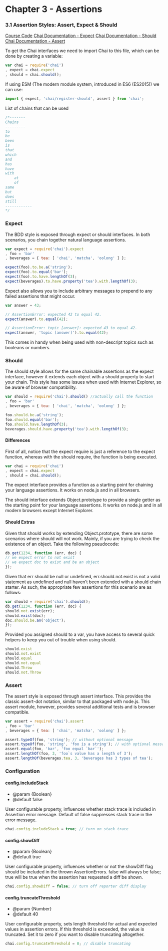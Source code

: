 # Chapter 3 - Assertions
### 3.1 Assertion Styles: Assert, Expect & Should

[Course Code](https://github.com/aparna-gopalakrishnan/tau-chai-tutorial)
[Chai Documentation - Expect](https://www.chaijs.com/guide/styles/#expect)
[Chai Documentation - Should](https://www.chaijs.com/guide/styles/#should)
[Chai Documentation - Assert](https://www.chaijs.com/guide/styles/#assert)

To get the Chai interfaces we need to import Chai to this file, which can be done by creating a variable:
````javascript
var chai = require('chai')
, expect = chai.expect
, should = chai.should();
````
If using ESM (The modern module system, introduced in ES6 (ES2015)) we can use:
````javascript
import { expect, 'chai/register-should', assert } from 'chai';
````

List of chains that can be used
````javascript
/*-------
Chains
---------
to
be
been
is
that
which
and
has
have
with
    at
    of
same
but
does
still
------------
*/
````

### Expect
The BDD style is exposed through expect or should interfaces. In both scenarios, you chain together natural language assertions.
````javascript
var expect = require('chai').expect
, foo = 'bar'
, beverages = { tea: [ 'chai', 'matcha', 'oolong' ] };

expect(foo).to.be.a('string');
expect(foo).to.equal('bar');
expect(foo).to.have.lengthOf(3);
expect(beverages).to.have.property('tea').with.lengthOf(3);
````

Expect also allows you to include arbitrary messages to prepend to any failed assertions that might occur.
````javascript
var answer = 43;

// AssertionError: expected 43 to equal 42.
expect(answer).to.equal(42);

// AssertionError: topic [answer]: expected 43 to equal 42.
expect(answer, 'topic [answer]').to.equal(42);
````

This comes in handy when being used with non-descript topics such as booleans or numbers.

### Should
The should style allows for the same chainable assertions as the expect interface, however it extends each object with a should property to start your chain. This style has some issues when used with Internet Explorer, so be aware of browser compatibility.

````javascript
var should = require('chai').should() //actually call the function
, foo = 'bar'
, beverages = { tea: [ 'chai', 'matcha', 'oolong' ] };

foo.should.be.a('string');
foo.should.equal('bar');
foo.should.have.lengthOf(3);
beverages.should.have.property('tea').with.lengthOf(3);
````

#### Differences
First of all, notice that the expect require is just a reference to the expect function, whereas with the should require, the function is being executed.

````javascript
var chai = require('chai')
, expect = chai.expect
, should = chai.should();
````

The expect interface provides a function as a starting point for chaining your language assertions. It works on node.js and in all browsers.

The should interface extends Object.prototype to provide a single getter as the starting point for your language assertions. It works on node.js and in all modern browsers except Internet Explorer.

#### Should Extras
Given that should works by extending Object.prototype, there are some scenarios where should will not work. Mainly, if you are trying to check the existence of an object. Take the following pseudocode:

````javascript
db.get(1234, function (err, doc) {
// we expect error to not exist
// we expect doc to exist and be an object
});
````

Given that err should be null or undefined, err.should.not.exist is not a valid statement as undefined and null haven’t been extended with a should chain starter. As such, the appropriate few assertions for this scenario are as follows:

````javascript
var should = require('chai').should();
db.get(1234, function (err, doc) {
should.not.exist(err);
should.exist(doc);
doc.should.be.an('object');
});
````

Provided you assigned should to a var, you have access to several quick helpers to keep you out of trouble when using should.
````javascript
should.exist
should.not.exist
should.equal
should.not.equal
should.Throw
should.not.Throw
````


### Assert
The assert style is exposed through assert interface. This provides the classic assert-dot notation, 
similar to that packaged with node.js. This assert module, however, provides several additional tests and is browser compatible.

````javascript
var assert = require('chai').assert
, foo = 'bar'
, beverages = { tea: [ 'chai', 'matcha', 'oolong' ] };

assert.typeOf(foo, 'string'); // without optional message
assert.typeOf(foo, 'string', 'foo is a string'); // with optional message
assert.equal(foo, 'bar', 'foo equal `bar`');
assert.lengthOf(foo, 3, 'foo`s value has a length of 3');
assert.lengthOf(beverages.tea, 3, 'beverages has 3 types of tea');
````

### Configuration
#### config.includeStack
* @param {Boolean}
* @default false

User configurable property, influences whether stack trace is included in Assertion error message. Default of false suppresses stack trace in the error message.
````javascript
chai.config.includeStack = true; // turn on stack trace
````
#### config.showDiff
* @param {Boolean}
* @default true

User configurable property, influences whether or not the showDiff flag should be included in the thrown AssertionErrors. 
false will always be false; true will be true when the assertion has requested a diff be shown.

````javascript
chai.config.showDiff = false; // turn off reporter diff display
````

#### config.truncateThreshold
* @param {Number}
* @default 40

User configurable property, sets length threshold for actual and expected values in assertion errors. If this threshold is exceeded, the value is truncated.
Set it to zero if you want to disable truncating altogether.

````javascript
chai.config.truncateThreshold = 0; // disable truncating
````